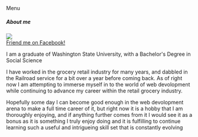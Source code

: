 <!DOCTYPE html>
<html>
<head>
<title>Andrew Kingston</title>
    <link href='stylesheet.css' rel='stylesheet'>
</head>
<body>
	<div class="jumbotron">
	<div class="icon-menu">
        <i class="fa fa-bars"></i>
        Menu
      </div>
<h5><em>About me</em></h5>
			<a href="http://www.facebook.com/AndrewLKingston"><img src="https://s-media-cache-ak0.pinimg.com/avatars/akingston88-1346654635_140.jpg"/></a>
			<div><a href="https://www.facebook.com/AndrewLKingston">Friend me on <span>Facebook!</span></a></div>
<p>I am a graduate of <span>Washington State University</span>, with a Bachelor's Degree in Social Science</p>
<p>I have worked in the grocery retail industry for many years, and dabbled in the Railroad service for a bit over a year before coming back.
As of right now I am attempting to immerse myself in to the world of web devolopment while continuing to advance my career within the retail grocery industry.</p>
<p>Hopefully some day I can become good enough in the web devolopment arena to make a full time career of it, but right now it is a hobby that I am thoroughly enjoying, and if anything further comes from it I would see it as a bonus as it is something I truly enjoy doing and it is fulfilling to continue learning such a useful and intrigueing skill set that is constantly evolving</p>
</body>
</html>

